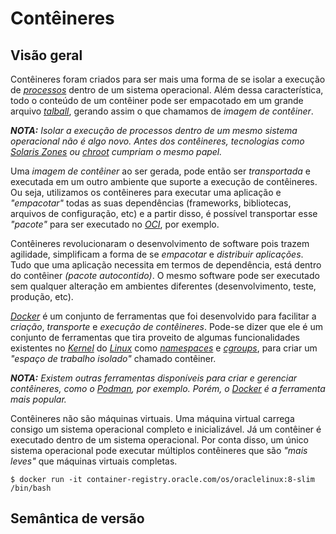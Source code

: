 # Contêineres

## Visão geral

Contêineres foram criados para ser mais uma forma de se isolar a execução de _[processos](https://en.wikipedia.org/wiki/Process_(computing))_ dentro de um sistema operacional. Além dessa característica, todo o conteúdo de um contêiner pode ser empacotado em um grande arquivo _[talball](https://en.wikipedia.org/wiki/Tar_(computing))_, gerando assim o que chamamos de _imagem de contêiner_.

_**__NOTA:__** Isolar a execução de processos dentro de um mesmo sistema operacional não é algo novo. Antes dos contêineres, tecnologias como [Solaris Zones](https://docs.oracle.com/cd/E18440_01/doc.111/e18415/chapter_zones.htm) ou [chroot](https://en.wikipedia.org/wiki/Chroot) cumpriam o mesmo papel._

Uma _imagem de contêiner_ ao ser gerada, pode então ser _transportada_ e executada em um outro ambiente que suporte a execução de contêineres. Ou seja, utilizamos os contêineres para executar uma aplicação e _"empacotar"_ todas as suas dependências (frameworks, bibliotecas, arquivos de configuração, etc) e a partir disso, é possível transportar esse _"pacote"_ para ser executado no _[OCI](https://www.oracle.com/cloud/)_, por exemplo.

Contêineres revolucionaram o desenvolvimento de software pois trazem agilidade, simplificam a forma de se _empacotar_ e _distribuir aplicações_. Tudo que uma aplicação necessita em termos de dependência, está dentro do contêiner _(pacote autocontido)_. O mesmo software pode ser executado sem qualquer alteração em ambientes diferentes (desenvolvimento, teste, produção, etc).

_[Docker](https://developer.oracle.com/learn/technical-articles/what-is-docker)_ é um conjunto de ferramentas que foi desenvolvido para facilitar a _criação_, _transporte_ e _execução de contêineres_. Pode-se dizer que ele é um conjunto de ferramentas que tira proveito de algumas funcionalidades existentes no _[Kernel](https://en.wikipedia.org/wiki/Linux_kernel)_ do _[Linux](https://www.oracle.com/linux/)_ como _[namespaces](https://en.wikipedia.org/wiki/Linux_namespaces)_ e _[cgroups](https://en.wikipedia.org/wiki/Cgroups)_, para criar um _"espaço de trabalho isolado"_ chamado contêiner. 

_**__NOTA:__** Existem outras ferramentas disponíveis para criar e gerenciar contêineres, como o [Podman](https://podman.io/), por exemplo. Porém, o [Docker](https://developer.oracle.com/learn/technical-articles/what-is-docker) é a ferramenta mais popular._

Contêineres não são máquinas virtuais. Uma máquina virtual carrega consigo um sistema operacional completo e inicializável. Já um contêiner é executado dentro de um sistema operacional. Por conta disso, um único sistema operacional pode executar múltiplos contêineres que são _"mais leves"_ que máquinas virtuais completas.


```
$ docker run -it container-registry.oracle.com/os/oraclelinux:8-slim /bin/bash
```

## Semântica de versão